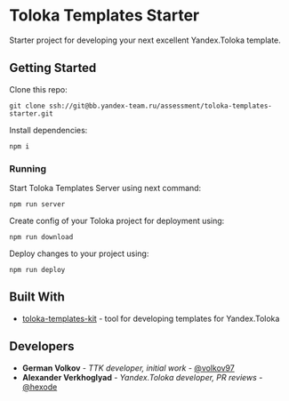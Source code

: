 # Toloka Templates Starter

Starter project for developing your next excellent Yandex.Toloka template.

## Getting Started

Clone this repo:

```
git clone ssh://git@bb.yandex-team.ru/assessment/toloka-templates-starter.git
```

Install dependencies:

```
npm i
```

### Running

Start Toloka Templates Server using next command:

```
npm run server
```

Create config of your Toloka project for deployment using:

```
npm run download
```

Deploy changes to your project using:

```
npm run deploy
```

## Built With

* [toloka-templates-kit](https://bb.yandex-team.ru/projects/ASSESSMENT/repos/toloka-templates-kit/browse) - tool for developing templates for Yandex.Toloka

## Developers

* **German Volkov** - *TTK developer, initial work* - [@volkov97](https://staff.yandex-team.ru/volkov97)
* **Alexander Verkhoglyad** - *Yandex.Toloka developer, PR reviews* - [@hexode](https://staff.yandex-team.ru/hexode)
